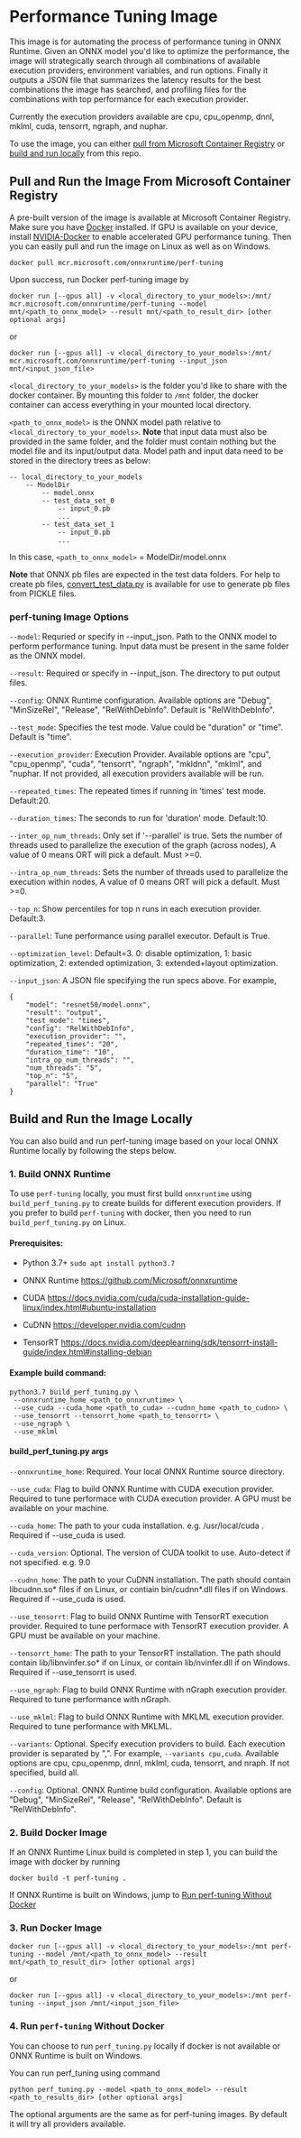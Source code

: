 # Performance Tuning Image

This image is for automating the process of performance tuning in ONNX Runtime. Given an ONNX model you'd like to optimize the performance, the image will strategically search through all combinations of available execution providers, environment variables, and run options. Finally it outputs a JSON file that summarizes the latency results for the best combinations the image has searched, and profiling files for the combinations with top performance for each execution provider.

Currently the execution providers available are cpu, cpu_openmp, dnnl, mklml, cuda, tensorrt, ngraph, and nuphar.  

To use the image, you can either [pull from Microsoft Container Registry](#Pull-and-Run-the-Image-From-Microsoft-Container-Registry) or [build and run locally](#Build-and-Run-the-Image-Locally) from this repo.

## Pull and Run the Image From Microsoft Container Registry

A pre-built version of the image is available at Microsoft Container Registry. Make sure you have [Docker](https://www.docker.com/get-started) installed. If GPU is available on your device, install [NVIDIA-Docker](https://github.com/NVIDIA/nvidia-docker) to enable accelerated GPU performance tuning. Then you can easily pull and run the image on Linux as well as on Windows. 

```
docker pull mcr.microsoft.com/onnxruntime/perf-tuning
```

Upon success, run Docker perf-tuning image by
```
docker run [--gpus all] -v <local_directory_to_your_models>:/mnt/ mcr.microsoft.com/onnxruntime/perf-tuning --model mnt/<path_to_onnx_model> --result mnt/<path_to_result_dir> [other optional args]
```
or 
```
docker run [--gpus all] -v <local_directory_to_your_models>:/mnt/ mcr.microsoft.com/onnxruntime/perf-tuning --input_json mnt/<input_json_file>
```

`<local_directory_to_your_models>` is the folder you'd like to share with the docker container. By mounting this folder to `/mnt` folder, the docker container can access everything in your mounted local directory. 

`<path_to_onnx_model>` is the ONNX model path relative to `<local_directory_to_your_models>`. **Note** that input data must also be provided in the same folder, and the folder must contain nothing but the model file and its input/output data. Model path and input data need to be stored in the directory trees as below:

    -- local_directory_to_your_models
        -- ModelDir
            -- model.onnx
            -- test_data_set_0
                -- input_0.pb
                ...
            -- test_data_set_1
                -- input_0.pb
                ...

In this case, `<path_to_onnx_model>` = ModelDir/model.onnx

**Note** that ONNX pb files are expected in the test data folders. For help to create pb files, [convert_test_data.py](https://github.com/microsoft/OLive/blob/master/utils/convert_test_data.py) is available for use to generate pb files from PICKLE files.

### perf-tuning Image Options

`--model`: Requried or specify in --input_json. Path to the ONNX model to perform performance tuning. Input data must be present in the same folder as the ONNX model. 

`--result`: Required or specify in --input_json. The directory to put output files. 

`--config`: ONNX Runtime configuration. Available options are "Debug", "MinSizeRel", "Release", "RelWithDebInfo". Default is "RelWithDebInfo". 

`--test_mode`: Specifies the test mode. Value could be "duration" or "time". Default is "time".

`--execution_provider`: Execution Provider. Available options are "cpu", "cpu_openmp", "cuda", "tensorrt", "ngraph", "mkldnn", "mklml", and "nuphar. If not provided, all execution providers available will be run. 

`--repeated_times`: The repeated times if running in 'times' test mode. Default:20.

`--duration_times`: The seconds to run for 'duration' mode. Default:10.

`--inter_op_num_threads`: Only set if '--parallel' is true. Sets the number of threads used to parallelize the execution of the graph (across nodes), A value of 0 means ORT will pick a default. Must >=0.

`--intra_op_num_threads`: Sets the number of threads used to parallelize the execution within nodes, A value of 0 means ORT will pick a default. Must >=0.

`--top_n`: Show percentiles for top n runs in each execution provider. Default:3.

`--parallel`: Tune performance using parallel executor. Default is True. 

`--optimization_level`: Default=3. 0: disable optimization, 1: basic optimization, 2: extended optimization, 3: extended+layout optimization.

`--input_json`: A JSON file specifying the run specs above. For example, 
```
{
    "model": "resnet50/model.onnx",
    "result": "output",
    "test_mode": "times", 
    "config": "RelWithDebInfo", 
    "execution_provider": "",
    "repeated_times": "20",
    "duration_time": "10",
    "intra_op_num_threads": "",
    "num_threads": "5",
    "top_n": "5",
    "parallel": "True"
}
```

## Build and Run the Image Locally

You can also build and run perf-tuning image based on your local ONNX Runtime locally by following the steps below. 

### 1. Build ONNX Runtime
To use `perf-tuning` locally, you must first build `onnxruntime` using `build_perf_tuning.py` to create builds for different execution providers. If you prefer to build `perf-tuning` with docker, then you need to run `build_perf_tuning.py` on Linux.  

#### Prerequisites:
- Python 3.7+ `sudo apt install python3.7`
- ONNX Runtime https://github.com/Microsoft/onnxruntime

- CUDA https://docs.nvidia.com/cuda/cuda-installation-guide-linux/index.html#ubuntu-installation
- CuDNN https://developer.nvidia.com/cudnn 
- TensorRT https://docs.nvidia.com/deeplearning/sdk/tensorrt-install-guide/index.html#installing-debian

#### Example build command:  
```
python3.7 build_perf_tuning.py \
 --onnxruntime_home <path_to_onnxruntime> \
 --use_cuda --cuda_home <path_to_cuda> --cudnn_home <path_to_cudnn> \
 --use_tensorrt --tensorrt_home <path_to_tensorrt> \
 --use_ngraph \
 --use_mklml
```

#### build_perf_tuning.py args

`--onnxruntime_home`:   Required. Your local ONNX Runtime source directory. 

`--use_cuda`: Flag to build ONNX Runtime with CUDA execution provider. Required to tune performace with CUDA execution provider. A GPU must be available on your machine.

`--cuda_home`: The path to your cuda installation. e.g. /usr/local/cuda . Required if --use_cuda is used. 

`--cuda_version`: Optional. The version of CUDA toolkit to use. Auto-detect if not specified. e.g. 9.0

`--cudnn_home`: The path to your CuDNN installation. The path should  contain libcudnn.so* files if on Linux, or contiain bin/cudnn*.dll files if on Windows. Required if --use_cuda is used. 

`--use_tensorrt`: Flag to build ONNX Runtime with TensorRT execution provider. Required to tune performace with TensorRT execution provider. A GPU must be available on your machine.

`--tensorrt_home`: The path to your TensorRT installation. The path should contain lib/libnvinfer.so* if on Linux, or contain lib/nvinfer.dll if on Windows. Required if --use_tensorrt is used. 

`--use_ngraph`: Flag to build ONNX Runtime with nGraph execution provider. Required to tune performance with nGraph. 

`--use_mklml`: Flag to build ONNX Runtime with MKLML execution provider. Required to tune performance with MKLML. 

`--variants`: Optional. Specify execution providers to build. Each execution provider is separated by ",". For example, `--variants cpu,cuda`. Available options are cpu, cpu_openmp, dnnl, mklml, cuda, tensorrt, and nraph. If not specified, build all. 

`--config`: Optional. ONNX Runtime build configuration. Available options are "Debug", "MinSizeRel", "Release", "RelWithDebInfo". Default is "RelWithDebInfo". 

### 2. Build Docker Image
If an ONNX Runtime Linux build is completed in step 1, you can build the image with docker by running 
```
docker build -t perf-tuning .
```

If ONNX Runtime is built on Windows, jump to [Run perf-tuning Without Docker](#4-run-perf-tuning-without-docker)

### 3. Run Docker Image
```
docker run [--gpus all] -v <local_directory_to_your_models>:/mnt perf-tuning --model /mnt/<path_to_onnx_model> --result mnt/<path_to_result_dir> [other optional args]
```
or
```
docker run [--gpus all] -v <local_directory_to_your_models>:/mnt perf-tuning --input_json /mnt/<input_json_file>
```

### 4. Run `perf-tuning` Without Docker

You can choose to run `perf_tuning.py` locally if docker is not available or ONNX Runtime is built on Windows. 

You can run perf_tuning using command 
```
python perf_tuning.py --model <path_to_onnx_model> --result <path_to_results_dir> [other optional args]
```
The optional arguments are the same as for perf-tuning images. By default it will try all providers available.
